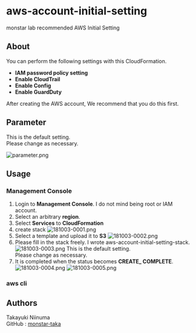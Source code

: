 # aws-account-initial-setting
monstar lab recommended AWS Initial Setting

## About
You can perform the following settings with this CloudFormation.

- **IAM password policy setting**
- **Enable CloudTrail**
- **Enable Config**
- **Enable GuardDuty**

After creating the AWS account, We recommend that you do this first.

## Parameter
This is the default setting.  
Please change as necessary.

![parameter.png](https://github.com/monstar-lab/aws-account-initial-setting/blob/master/images/parameter.png)

## Usage
### Management Console
1. Login to **Management Console**. I do not mind being root or IAM account.
2. Select an arbitrary **region**.
3. Select **Services** to **CloudFormation**
4. create stack
![181003-0001.png](https://github.com/monstar-lab/aws-account-initial-setting/blob/master/images/181003-00001.png)
5. Select a template and upload it to **S3**
![181003-0002.png](https://github.com/monstar-lab/aws-account-initial-setting/blob/master/images/181003-0002.png)
6. Please fill in the stack freely. I wrote aws-account-initial-setting-stack.
![181003-0003.png](https://github.com/monstar-lab/aws-account-initial-setting/blob/master/images/181003-0003.png)
This is the default setting.  
Please change as necessary.
7. It is completed when the status becomes **CREATE_ COMPLETE**.
![181003-0004.png](https://github.com/monstar-lab/aws-account-initial-setting/blob/master/images/181003-0004.png)
![181003-0005.png](https://github.com/monstar-lab/aws-account-initial-setting/blob/master/images/181003-0005.png)

### aws cli


## Authors
Takayuki Niinuma  
GitHub : [monstar-taka](https://github.com/monstar-taka)

